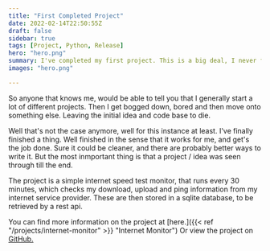 ```yaml
---
title: "First Completed Project"
date: 2022-02-14T22:50:55Z
draft: false
sidebar: true
tags: [Project, Python, Release]
hero: "hero.png"
summary: I've completed my first project. This is a big deal, I never finish anything.
images: "hero.png"

---
```


So anyone that knows me, would be able to tell you that I generally start a lot of different projects. Then I get bogged down, bored and then move onto something else. Leaving the initial idea and code base to die.

Well that's not the case anymore, well for this instance at least. I've finally finished a thing. Well finished in the sense that it works for me, and get's the job done. Sure it could be cleaner, and there are probably better ways to write it. But the most inmportant thing is that a project / idea was seen through till the end.

The project is a simple internet speed test monitor, that runs every 30 minutes, which checks my download, upload and ping information from my internet service provider. These are then stored in a sqlite database, to be retrieved by a rest api.

You can find more information on the project at [here.]({{< ref "/projects/internet-monitor" >}} "Internet Monitor") Or view the project on  [GitHub.](https://github.com/joseph-mccarthy/internet-monitor)
